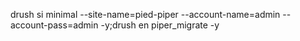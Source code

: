 drush si minimal --site-name=pied-piper --account-name=admin --account-pass=admin -y;drush en piper_migrate -y
